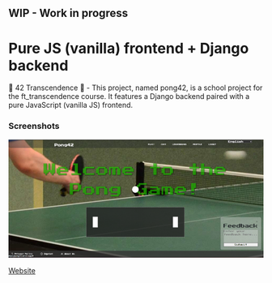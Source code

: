 ## WIP - Work in progress

# Pure JS (vanilla) frontend + Django backend

🏓 42 Transcendence 🏓 - This project, named pong42, is a school project for the ft_transcendence course. It features a Django backend paired with a pure JavaScript (vanilla JS) frontend.

### Screenshots

![Screenshot](screenshot.png)

[Website](https://ehab42.vercel.app/#login)
